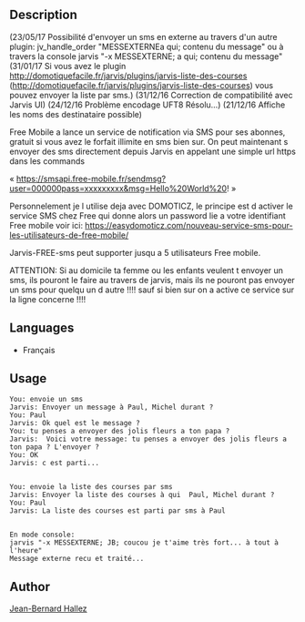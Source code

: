 <!---
IMPORTANT
=========
This README.md is displayed in the WebStore as well as within Jarvis app
Please do not change the structure of this file
Fill-in Description, Usage & Author sections
Make sure to rename the [en] folder into the language code your plugin is written in (ex: fr, es, de, it...)
For multi-language plugin:
- clone the language directory and translate commands/functions.sh
- optionally write the Description / Usage sections in several languages
-->
## Description
(23/05/17 Possibilité d'envoyer un sms en externe au travers d'un autre plugin:  jv_handle_order "MESSEXTERNEa qui; contenu du message"
                                                            ou à travers la console  jarvis "-x MESSEXTERNE; a qui; contenu du message"
(31/01/17 Si vous avez le plugin http://domotiquefacile.fr/jarvis/plugins/jarvis-liste-des-courses (http://domotiquefacile.fr/jarvis/plugins/jarvis-liste-des-courses) vous pouvez envoyer la liste par sms.)
(31/12/16 Correction de compatibilité avec Jarvis UI)
(24/12/16 Problème encodage UFT8 Résolu...)
(21/12/16 Affiche les noms des destinataire possible)

Free Mobile a lance un service de notification via SMS pour ses abonnes, gratuit si vous avez le forfait illimite en sms bien sur.
On peut maintenant s envoyer des sms directement depuis Jarvis en appelant une simple url https dans les commands
    
  « https://smsapi.free-mobile.fr/sendmsg?user=000000pass=xxxxxxxxx&msg=Hello%20World%20! »

Personnelement je l utilise deja avec DOMOTICZ, le principe est d activer le service SMS chez Free qui donne alors un password  lie a votre identifiant 
Free mobile voir ici:
https://easydomoticz.com/nouveau-service-sms-pour-les-utilisateurs-de-free-mobile/

Jarvis-FREE-sms peut supporter jusqu a 5 utilisateurs Free mobile.

ATTENTION:
Si au domicile ta femme ou les enfants veulent t envoyer un sms,
ils pouront le faire au travers de jarvis, 
mais ils ne pouront pas envoyer un sms pour quelqu un d autre !!!! 
sauf si bien sur on a active ce service sur la ligne concerne  !!!!



## Languages

* Français

## Usage

```
You: envoie un sms
Jarvis: Envoyer un message à Paul, Michel durant ?
You: Paul
Jarvis: Ok quel est le message ?
You: tu penses a envoyer des jolis fleurs a ton papa ?
Jarvis:  Voici votre message: tu penses a envoyer des jolis fleurs a ton papa ? L'envoyer ?
You: OK
Jarvis: c est parti...


You: envoie la liste des courses par sms
Jarvis: Envoyer la liste des courses à qui  Paul, Michel durant ?
You: Paul
Jarvis: La liste des courses est parti par sms à Paul


En mode console:   
jarvis "-x MESSEXTERNE; JB; coucou je t'aime très fort... à tout à l'heure"
Message externe recu et traité...

```

## Author
[Jean-Bernard Hallez](https://github.com/Jean-Bernard-Hallez/jarvis-FREE-sms)

